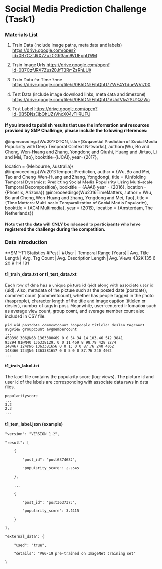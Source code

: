 # Social Media Prediction Challenge (Task1)

### Materials List
 1. Train Data (include image paths, meta data and labels)
    https://drive.google.com/open?id=0B7CzfJRX7ZuzOGR3am9VUEppUWM


 2. Train Image Urls
   https://drive.google.com/open?id=0B7CzfJRX7ZuzZ0JfT3RmZzRhLU0

 3. Train Data for Time Zone
   https://drive.google.com/file/d/0B5DNzEjbQhUZZWF4YkdueWViZ00
   
 4. Test Data (include image download links, meta data and timezone) 
   https://drive.google.com/file/d/0B5DNzEjbQhUZVUxfVks2SU1QZWc
 
 5. Test Label
   https://drive.google.com/open?id=0B5DNzEjbQhUZaVhoX04yTllRUFU


#### If you intend to publish results that use the information and resources provided by SMP Challenge, please include the following references:

 @inproceedings{Wu2017DTCN,
 title={Sequential Prediction of Social Media Popularity with Deep Temporal Context Networks},
 author={Wu, Bo and Cheng, Wen-Huang and Zhang, Yongdong and Qiushi, Huang and Jintao, Li and Mei, Tao},
 booktitle={IJCAI},
 year={2017},
  
  location = {Melbourne, Australia}}
@inproceedings{Wu2016TemporalPrediction,
  author = {Wu, Bo and Mei, Tao and Cheng, Wen-Huang and Zhang, Yongdong},
  title = {Unfolding Temporal Dynamics: Predicting Social Media Popularity Using Multi-scale Temporal Decomposition},
  booktitle = {AAAI}
  year = {2016},
  location = {Phoenix, Arizona}}
@inproceedings{Wu2016TimeMatters,
  author = {Wu, Bo and Cheng, Wen-Huang and Zhang, Yongdong and Mei, Tao},
  title = {Time Matters: Multi-scale Temporalization of Social Media Popularity},
  booktitle = {ACM Multimedia},
  year = {2016},
  location = {Amsterdam, The Netherlands}}
  
#### Note that the data will ONLY be released to participants who have registered the challenge during the competition.
  
### Data Introduction
**SMP-T1 Statistics
#Post	| #User	| Temporal Range (Years)	| Avg. Title Length	| Avg. Tag Count	| Avg. Description Length |	Avg. Views
432K	    135	          6	                      20	                  9	                 114	                131

#### t1_train_data.txt or t1_test_data.txt

Each row of data has a unique picture id (pid) along with associate user id (uid). Also, metadata of the picture such as the posted date (postdate), comment count (commentcount), whether has people tagged in the photo (haspeople), character length of the title and image caption (titlelen or deslen), number of tags in post. Meanwhile, user-centered infomation such as average view count, group count, and average member count also included in CSV file.

```
pid uid postdate commentcount haspeople titlelen deslen tagcount avgview groupcount avgmembercount
...
458398 306@N63 1363380669 0 0 34 34 14 103.46 542 3841
93294 81@N40 1363381291 0 0 11 469 8 98.79 428 8274
148467 124@N6 1363381656 0 0 13 0 0 87.76 240 4062
148466 124@N6 1363381657 0 0 5 0 0 87.76 240 4062
...
```


#### t1_train_label.txt

The label file contains the popularity score (log-views). The picture id and user id of the labels are corresponding with associate data raws in data files.
```
popularityscore
...
3.2
2.3
...
```

#### t1_test_label.json (example)

    "version": "VERSION 1.2",
    
    "result": [
    
        {
        
            "post_id": "post6374637",
            
            "popularity_score": 2.1345
            
        },
        
        ...
        
        {
        
            "post_id": "post3637373",
            
            "popularity_score": 3.1415
            
        }
        
    ],
    
    "external_data": {
    
        "used": "true",
        
        "details": "VGG-19 pre-trained on ImageNet training set"
        
    }
    

